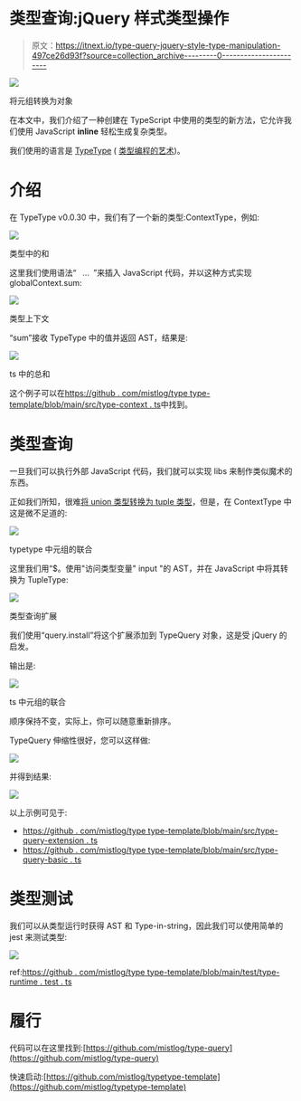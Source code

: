 # 类型查询:jQuery 样式类型操作

> 原文：<https://itnext.io/type-query-jquery-style-type-manipulation-497ce26d93f?source=collection_archive---------0----------------------->

![](img/d58fe712c49328f733da3a50ceb2fa62.png)

将元组转换为对象

在本文中，我们介绍了一种创建在 TypeScript 中使用的类型的新方法，它允许我们使用 JavaScript **inline** 轻松生成复杂类型。

我们使用的语言是 [TypeType](https://github.com/mistlog/typetype) ( [类型编程的艺术](/the-art-of-type-programming-cfd933bdfff7))。

# 介绍

在 TypeType v0.0.30 中，我们有了一个新的类型:ContextType，例如:

![](img/77583060a93bc8c487536f3fa8f2bd7f.png)

类型中的和

这里我们使用语法“` ` …` `”来插入 JavaScript 代码，并以这种方式实现 globalContext.sum:

![](img/83a1f7555fdb1464c65ff5a61f8dcf6d.png)

类型上下文

“sum”接收 TypeType 中的值并返回 AST，结果是:

![](img/0e05887ff6d23b1562acf404d58f8dd7.png)

ts 中的总和

这个例子可以在[https://github . com/mistlog/type type-template/blob/main/src/type-context . ts](https://github.com/mistlog/typetype-template/blob/main/src/type-context.ts)中找到。

# 类型查询

一旦我们可以执行外部 JavaScript 代码，我们就可以实现 libs 来制作类似魔术的东西。

正如我们所知，很难[将 union 类型转换为 tuple 类型](https://stackoverflow.com/questions/55127004/how-to-transform-union-type-to-tuple-type)，但是，在 ContextType 中这是微不足道的:

![](img/41e3b148ad320d914fb55fd639d15e0b.png)

typetype 中元组的联合

这里我们用“$。使用"访问类型变量" input "的 AST，并在 JavaScript 中将其转换为 TupleType:

![](img/96a516893d539e47aeb21e16d40b3938.png)

类型查询扩展

我们使用“query.install”将这个扩展添加到 TypeQuery 对象，这是受 jQuery 的启发。

输出是:

![](img/e195379af2380b690b729da10257edf5.png)

ts 中元组的联合

顺序保持不变，实际上，你可以随意重新排序。

TypeQuery 伸缩性很好，您可以这样做:

![](img/d58fe712c49328f733da3a50ceb2fa62.png)

并得到结果:

![](img/f2a898a8e6162e3d5a62cb85a9ce01fa.png)

以上示例可见于:

*   [https://github . com/mistlog/type type-template/blob/main/src/type-query-extension . ts](https://github.com/mistlog/typetype-template/blob/main/src/type-query-extension.ts)
*   [https://github . com/mistlog/type type-template/blob/main/src/type-query-basic . ts](https://github.com/mistlog/typetype-template/blob/main/src/type-query-basic.ts)

# 类型测试

我们可以从类型运行时获得 AST 和 Type-in-string，因此我们可以使用简单的 jest 来测试类型:

![](img/0c8116ed71a32132421869980b7e9da6.png)

ref:[https://github . com/mistlog/type type-template/blob/main/test/type-runtime . test . ts](https://github.com/mistlog/typetype-template/blob/main/test/type-runtime.test.ts)

# 履行

代码可以在这里找到:[https://github.com/mistlog/type-query](https://github.com/mistlog/type-query)

快速启动:[https://github.com/mistlog/typetype-template](https://github.com/mistlog/typetype-template)